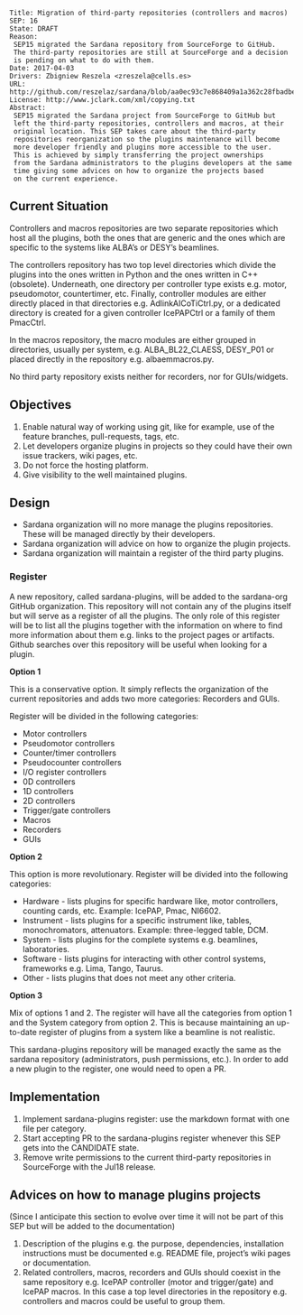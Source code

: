     Title: Migration of third-party repositories (controllers and macros)
    SEP: 16
    State: DRAFT
    Reason:
     SEP15 migrated the Sardana repository from SourceForge to GitHub.
     The third-party repositories are still at SourceForge and a decision
     is pending on what to do with them.
    Date: 2017-04-03
    Drivers: Zbigniew Reszela <zreszela@cells.es>
    URL: http://github.com/reszelaz/sardana/blob/aa0ec93c7e868409a1a362c28fbadbe2a68e8b8f/doc/source/sep/SEP16.md
    License: http://www.jclark.com/xml/copying.txt
    Abstract:
     SEP15 migrated the Sardana project from SourceForge to GitHub but
     left the third-party repositories, controllers and macros, at their
     original location. This SEP takes care about the third-party
     repositories reorganization so the plugins maintenance will become
     more developer friendly and plugins more accessible to the user.
     This is achieved by simply transferring the project ownerships
     from the Sardana administrators to the plugins developers at the same
     time giving some advices on how to organize the projects based
     on the current experience.


Current Situation
-----------------

Controllers and macros repositories are two separate repositories which
host all the plugins, both the ones that are generic and the ones which
are specific to the systems like ALBA’s or DESY’s beamlines.

The controllers repository has two top level directories which divide
the plugins into the ones written in Python and the ones written in C++
(obsolete). Underneath, one directory per controller type exists e.g. motor,
pseudomotor, countertimer, etc. Finally, controller modules are either
directly placed in that directories e.g. AdlinkAICoTiCtrl.py, or
a dedicated directory is created for a given controller IcePAPCtrl or
a family of them PmacCtrl.

In the macros repository, the macro modules are either grouped in
directories, usually per system, e.g. ALBA_BL22_CLAESS, DESY_P01 or placed
directly in the repository e.g. albaemmacros.py.

No third party repository exists neither for recorders, nor for GUIs/widgets.

Objectives
----------

1. Enable natural way of working using git, like for example, use of the
feature branches, pull-requests, tags, etc.
2. Let developers organize plugins in projects so they could have their own
issue trackers, wiki pages, etc.
3. Do not force the hosting platform.
4. Give visibility to the well maintained plugins.

Design
------

* Sardana organization will no more manage the plugins repositories.
  These will be managed directly by their developers.
* Sardana organization will advice on how to organize the plugin projects.
* Sardana organization will maintain a register of the third party plugins.

### Register

A new repository, called sardana-plugins, will be added to the sardana-org
GitHub organization. This repository will not contain any of the plugins
itself but will serve as a register of all the plugins. The only role of this
register will be to list all the plugins together with the information
on where to find more information about them e.g. links to the project pages
or artifacts. Github searches over this repository will be useful when looking
for a plugin.

**Option 1**

This is a conservative option. It simply reflects the organization of
the current repositories and adds two more categories: Recorders and GUIs.

Register will be divided in the following categories:
* Motor controllers
* Pseudomotor controllers
* Counter/timer controllers
* Pseudocounter controllers
* I/O register controllers
* 0D controllers
* 1D controllers
* 2D controllers
* Trigger/gate controllers
* Macros
* Recorders
* GUIs

**Option 2**

This option is more revolutionary. Register will be divided into the following
categories:
* Hardware - lists plugins for specific hardware like, motor controllers,
  counting cards, etc. Example: IcePAP, Pmac, NI6602.
* Instrument - lists plugins for a specific instrument like, tables,
  monochromators, attenuators. Example: three-legged table, DCM.
* System - lists plugins for the complete systems e.g. beamlines, laboratories.
* Software - lists plugins for interacting with other control systems,
  frameworks  e.g. Lima, Tango, Taurus.
* Other - lists plugins that does not meet any other criteria.

**Option 3**

Mix of options 1 and 2. The register will have all the categories from option 1
and the System category from option 2. This is because maintaining an
up-to-date register of plugins from a system like a beamline is not realistic.

This sardana-plugins repository will be managed exactly the same as the sardana
repository (administrators, push permissions, etc.). In order to add a new
plugin to the register, one would need to open a PR.

Implementation
--------------

1. Implement sardana-plugins register: use the markdown format with one file
   per category.
2. Start accepting PR to the sardana-plugins register whenever this SEP gets
   into the CANDIDATE state.
3. Remove write permissions to the current third-party repositories
   in SourceForge with the Jul18 release.

Advices on how to manage plugins projects
---------------------------------------------------

(Since I anticipate this section to evolve over time it will not be part of
this SEP but will be added to the documentation)

1. Description of the plugins e.g. the purpose, dependencies, installation
   instructions must be documented e.g. README file, project’s wiki pages
   or documentation.
2. Related controllers, macros, recorders and GUIs should coexist in the same
   repository e.g. IcePAP controller (motor and trigger/gate) and IcePAP
   macros. In this case a top level directories in the repository
   e.g. controllers and macros could be useful to group them.
